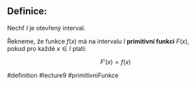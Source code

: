 ## Definice: 

Nechť $I$ je otevřený interval.

Řekneme, že funkce $f(x)$ má na intervalu $I$ **primitivní funkci** $F(x)$,  
pokud pro každé $x \in I$ platí:

$$
F'(x) = f(x)
$$




#definition #lecture9 #primitivniFunkce  

